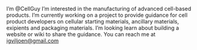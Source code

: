 I’m @CellGuy
I’m interested in the manufacturing of advanced cell-based products.
I’m currently working on a project to provide guidance for cell product developers on cellular starting materials, 
    ancillary materials, exipients and packaging materials.
 I’m looking learn about building a website or wiki to share the guidance.
You can reach me  at igviljoen@gmail.com

<!---
CellGuy/CellGuy is a ✨ special ✨ repository because its `README.md` (this file) appears on your GitHub profile.
You can click the Preview link to take a look at your changes.
--->
